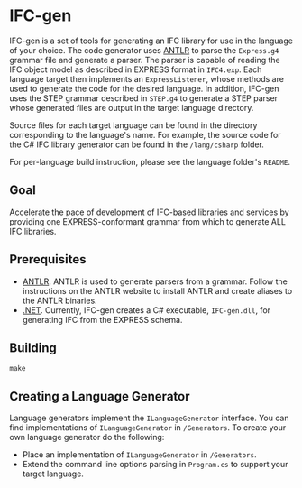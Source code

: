 # IFC-gen  

IFC-gen is a set of tools for generating an IFC library for use in the language of your choice. The code generator uses [ANTLR](http://www.antlr.org) to parse the `Express.g4` grammar file and generate a parser. The parser is capable of reading the IFC object model as described in EXPRESS format in `IFC4.exp`. Each language target then implements an `ExpressListener`, whose methods are used to generate the code for the desired language. In addition, IFC-gen uses the STEP grammar described in `STEP.g4` to generate a STEP parser whose generated files are output in the target language directory.

Source files for each target language can be found in the directory corresponding to the language's name. For example, the source code for the C# IFC library generator can be found in the `/lang/csharp` folder. 

For per-language build instruction, please see the language folder's `README`.

## Goal
Accelerate the pace of development of IFC-based libraries and services by providing one EXPRESS-conformant grammar from which to generate ALL IFC libraries.

## Prerequisites

- [ANTLR](http://www.antlr.org). ANTLR is used to generate parsers from a grammar. Follow the instructions on the ANTLR website to install ANTLR and create aliases to the ANTLR binaries.
- [.NET](https://www.microsoft.com/net/learn/get-started/macos). Currently, IFC-gen creates a C# executable, `IFC-gen.dll`, for generating IFC from the EXPRESS schema. 

## Building

`make`

## Creating a Language Generator
Language generators implement the `ILanguageGenerator` interface. You can find implementations of `ILanguageGenerator` in `/Generators`. To create your own language generator do the following:
- Place an implementation of `ILanguageGenerator` in `/Generators`.
- Extend the command line options parsing in `Program.cs` to support your target language. 
